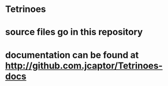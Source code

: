 # Tetrinoes
# source files go in this repository
# documentation can be found at http://github.com.jcaptor/Tetrinoes-docs
